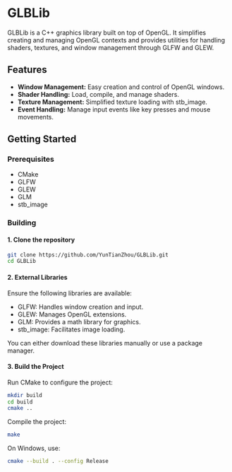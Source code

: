 # GLBLib

GLBLib is a C++ graphics library built on top of OpenGL. It simplifies creating and managing OpenGL contexts and provides utilities for handling shaders, textures, and window management through GLFW and GLEW.

## Features
- **Window Management:** Easy creation and control of OpenGL windows.
- **Shader Handling:** Load, compile, and manage shaders.
- **Texture Management:** Simplified texture loading with stb_image.
- **Event Handling:** Manage input events like key presses and mouse movements.

## Getting Started
### Prerequisites
- CMake
- GLFW
- GLEW
- GLM
- stb_image

### Building
#### 1. Clone the repository
 ```sh
 git clone https://github.com/YunTianZhou/GLBLib.git
 cd GLBLib
 ```
#### 2. External Libraries
  Ensure the following libraries are available:
  
  - GLFW: Handles window creation and input.
  - GLEW: Manages OpenGL extensions.
  - GLM: Provides a math library for graphics.
  - stb_image: Facilitates image loading.

  You can either download these libraries manually or use a package manager.

#### 3.  Build the Project
  Run CMake to configure the project:
 ```sh
 mkdir build
 cd build
 cmake ..
 ```
  Compile the project:
 ```sh
 make
 ```
  On Windows, use:
 ```sh
 cmake --build . --config Release
 ```
   